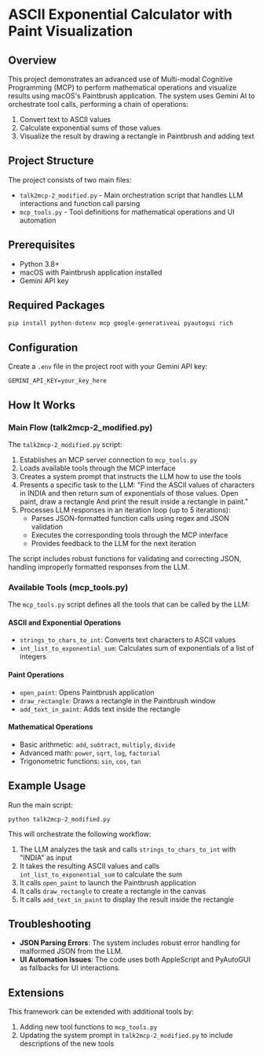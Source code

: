 # ASCII Exponential Calculator with Paint Visualization

## Overview

This project demonstrates an advanced use of Multi-modal Cognitive Programming (MCP) to perform mathematical operations and visualize results using macOS's Paintbrush application. The system uses Gemini AI to orchestrate tool calls, performing a chain of operations:

1. Convert text to ASCII values
2. Calculate exponential sums of those values
3. Visualize the result by drawing a rectangle in Paintbrush and adding text

## Project Structure

The project consists of two main files:

- `talk2mcp-2_modified.py` - Main orchestration script that handles LLM interactions and function call parsing
- `mcp_tools.py` - Tool definitions for mathematical operations and UI automation

## Prerequisites

- Python 3.8+
- macOS with Paintbrush application installed
- Gemini API key

## Required Packages

```
pip install python-dotenv mcp google-generativeai pyautogui rich
```

## Configuration

Create a `.env` file in the project root with your Gemini API key:

```
GEMINI_API_KEY=your_key_here
```

## How It Works

### Main Flow (talk2mcp-2_modified.py)

The `talk2mcp-2_modified.py` script:

1. Establishes an MCP server connection to `mcp_tools.py`
2. Loads available tools through the MCP interface
3. Creates a system prompt that instructs the LLM how to use the tools
4. Presents a specific task to the LLM: "Find the ASCII values of characters in INDIA and then return sum of exponentials of those values. Open paint, draw a rectangle And print the result inside a rectangle in paint."
5. Processes LLM responses in an iteration loop (up to 5 iterations):
   - Parses JSON-formatted function calls using regex and JSON validation
   - Executes the corresponding tools through the MCP interface
   - Provides feedback to the LLM for the next iteration

The script includes robust functions for validating and correcting JSON, handling improperly formatted responses from the LLM.

### Available Tools (mcp_tools.py)

The `mcp_tools.py` script defines all the tools that can be called by the LLM:

#### ASCII and Exponential Operations
- `strings_to_chars_to_int`: Converts text characters to ASCII values
- `int_list_to_exponential_sum`: Calculates sum of exponentials of a list of integers

#### Paint Operations
- `open_paint`: Opens Paintbrush application
- `draw_rectangle`: Draws a rectangle in the Paintbrush window
- `add_text_in_paint`: Adds text inside the rectangle

#### Mathematical Operations
- Basic arithmetic: `add`, `subtract`, `multiply`, `divide`
- Advanced math: `power`, `sqrt`, `log`, `factorial`
- Trigonometric functions: `sin`, `cos`, `tan`

## Example Usage

Run the main script:

```
python talk2mcp-2_modified.py
```

This will orchestrate the following workflow:
1. The LLM analyzes the task and calls `strings_to_chars_to_int` with "INDIA" as input
2. It takes the resulting ASCII values and calls `int_list_to_exponential_sum` to calculate the sum
3. It calls `open_paint` to launch the Paintbrush application
4. It calls `draw_rectangle` to create a rectangle in the canvas
5. It calls `add_text_in_paint` to display the result inside the rectangle

## Troubleshooting

- **JSON Parsing Errors**: The system includes robust error handling for malformed JSON from the LLM.
- **UI Automation Issues**: The code uses both AppleScript and PyAutoGUI as fallbacks for UI interactions.

## Extensions

This framework can be extended with additional tools by:
1. Adding new tool functions to `mcp_tools.py`
2. Updating the system prompt in `talk2mcp-2_modified.py` to include descriptions of the new tools 